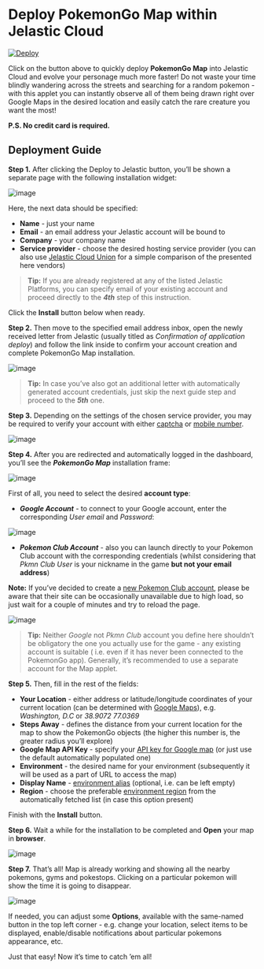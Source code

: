 # Deploy PokemonGo Map within Jelastic Cloud

[![Deploy](https://raw.githubusercontent.com/sych74/PokemonGo-Map-in-Cloud/master/images/deploy-to-jelastic.png)](https://jelastic.com/install-application/?manifest=https://raw.githubusercontent.com/sych74/PokemonGo-Map-in-Cloud/master/manifest.jps)

Click on the button above to quickly deploy **PokemonGo Map** into Jelastic Cloud and evolve your personage much more faster! Do not waste your time blindly wandering across the streets and searching for a random pokemon - with this applet you can instantly observe all of them being drawn right over Google Maps in the desired location and easily catch the rare creature you want the most!

**P.S. No credit card is required.**

## Deployment Guide

**Step 1.** After clicking the Deploy to Jelastic button, you’ll be shown a separate page with the following installation widget:
 
![image](https://github.com/sych74/PokemonGo-Map-in-Cloud/raw/master/images/wiki/signup.png)

Here, the next data should be specified:
- **Name** - just your name
- **Email** - an email address your Jelastic account will be bound to
- **Company** - your company name
- **Service provider** - choose the desired hosting service provider (you can also use [Jelastic Cloud Union](https://jelastic.cloud/) for a simple comparison of the presented here vendors)

> **Tip:** If you are already registered at any of the listed Jelastic Platforms, you can specify email of your existing account and proceed directly to the ***4th*** step of this instruction.

Click the **Install** button below when ready.

**Step 2.**  Then move to the specified email address inbox, open the newly received letter from Jelastic (usually titled as *Confirmation of application deploy*) and follow the link inside to confirm your account creation and complete PokemonGo Map installation.

![image](https://github.com/sych74/PokemonGo-Map-in-Cloud/raw/master/images/wiki/email.png)

> **Tip:** In case you’ve also got an additional letter with automatically generated account credentials, just skip the next guide step and proceed to the ***5th*** one.

**Step 3.** Depending on the settings of the chosen service provider, you may be required to verify your account with either [captcha](https://docs.jelastic.com/account#captcha) or [mobile number](https://docs.jelastic.com/account#sms).

![image](https://github.com/sych74/PokemonGo-Map-in-Cloud/raw/master/images/wiki/sms.png)

**Step 4.** After you are redirected and automatically logged in the dashboard, you’ll see the ***PokemonGo Map*** installation frame:

![image](https://github.com/sych74/PokemonGo-Map-in-Cloud/raw/master/images/wiki/installFrame.png)

First of all, you need to select the desired **account type**:
- ***Google Account*** - to connect to your Google account, enter the corresponding *User email* and *Password*:

![image](https://github.com/sych74/PokemonGo-Map-in-Cloud/raw/master/images/wiki/googleUser.png)

- ***Pokemon Club Account*** - also you can launch directly to your Pokemon Club account with the corresponding credentials (whilst considering that *Pkmn Club User* is your nickname in the game **but not your email address**)

**Note:** If you’ve decided to create a [new Pokemon Club account](https://club.pokemon.com/us/pokemon-trainer-club/sign-up/), please be aware that their site can be occasionally unavailable due to high load, so just wait for a couple of minutes and try to reload the page.

![image](https://github.com/sych74/PokemonGo-Map-in-Cloud/raw/master/images/wiki/pkmnUser.png)

> **Tip:** Neither *Google* not *Pkmn Club* account you define here shouldn’t be obligatory the one you actually use for the game - any existing account is suitable ( i.e. even if it has never been connected to the PokemonGo app).
Generally, it’s recommended to use a separate account for the Map applet.

**Step 5.** Then, fill in the rest of the fields:

- **Your Location** - either address or latitude/longitude coordinates of your current location (can be determined with [Google Maps](https://www.google.com.ua/maps)), e.g. *Washington, D.C* or *38.9072 77.0369*
- **Steps Away** - defines the distance from your current location for the map to show the PokemonGo objects (the higher this number is, the greater radius you’ll explore)
- **Google Map API Key** - specify your [API key for Google map](https://github.com/AHAAAAAAA/PokemonGo-Map/wiki/Google-Maps-API:-a-brief-guide-to-your-own-key/f0f622f6f1da28eddb57609bf47aa468cf56dedf) (or just use the default automatically populated one)
- **Environment** - the desired name for your environment (subsequently it will be used as a part of URL to access the map)
- **Display Name** - [environment alias](https://docs.jelastic.com/environment-aliases) (optional, i.e. can be left empty)
- **Region** - choose the preferable [environment region](https://docs.jelastic.com/environment-regions) from the automatically fetched list (in case this option present)

Finish with the **Install** button.

**Step 6.** Wait a while for the installation to be completed and **Open** your map in **browser**.

![image](https://github.com/sych74/PokemonGo-Map-in-Cloud/raw/master/images/wiki/toBrowser.png)

**Step 7.** That’s all! Map is already working and showing all the nearby pokemons, gyms and pokestops. Clicking on a particular pokemon will show the time it is going to disappear.

![image](https://github.com/sych74/PokemonGo-Map-in-Cloud/raw/master/images/wiki/map.png)

If needed, you can adjust some **Options**, available with the same-named button in the top left corner - e.g. change your location, select items to be displayed, enable/disable notifications about particular pokemons appearance, etc.

Just that easy! Now it’s time to catch ’em all!
